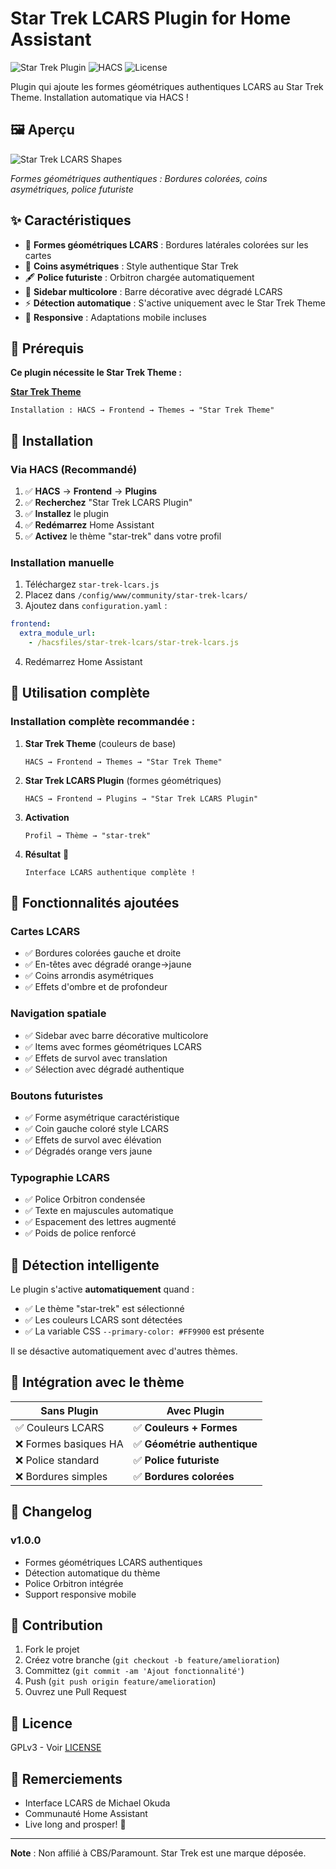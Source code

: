 # Star Trek LCARS Plugin for Home Assistant

![Star Trek Plugin](https://img.shields.io/badge/Home%20Assistant-Plugin-blue.svg)
![HACS](https://img.shields.io/badge/HACS-Compatible-green.svg)
![License](https://img.shields.io/badge/License-GPLv3-yellow.svg)

Plugin qui ajoute les formes géométriques authentiques LCARS au Star Trek Theme. Installation automatique via HACS !

## 🖼️ Aperçu

![Star Trek LCARS Shapes](https://via.placeholder.com/800x400/000000/FF9900?text=🖖+LCARS+GEOMETRIC+SHAPES)

*Formes géométriques authentiques : Bordures colorées, coins asymétriques, police futuriste*

## ✨ Caractéristiques

- 🎨 **Formes géométriques LCARS** : Bordures latérales colorées sur les cartes
- 🔶 **Coins asymétriques** : Style authentique Star Trek
- 🖋️ **Police futuriste** : Orbitron chargée automatiquement
- 🌈 **Sidebar multicolore** : Barre décorative avec dégradé LCARS
- ⚡ **Détection automatique** : S'active uniquement avec le Star Trek Theme
- 📱 **Responsive** : Adaptations mobile incluses

## 🎯 Prérequis

**Ce plugin nécessite le Star Trek Theme :**

**[Star Trek Theme](https://github.com/Le-Syl21/ha-star-trek-theme)**

```
Installation : HACS → Frontend → Themes → "Star Trek Theme"
```

## 🚀 Installation

### Via HACS (Recommandé)
1. ✅ **HACS** → **Frontend** → **Plugins**
2. ✅ **Recherchez** "Star Trek LCARS Plugin"
3. ✅ **Installez** le plugin
4. ✅ **Redémarrez** Home Assistant
5. ✅ **Activez** le thème "star-trek" dans votre profil

### Installation manuelle
1. Téléchargez `star-trek-lcars.js`
2. Placez dans `/config/www/community/star-trek-lcars/`
3. Ajoutez dans `configuration.yaml` :
```yaml
frontend:
  extra_module_url:
    - /hacsfiles/star-trek-lcars/star-trek-lcars.js
```
4. Redémarrez Home Assistant

## 🔄 Utilisation complète

### Installation complète recommandée :

1. **Star Trek Theme** (couleurs de base)
   ```
   HACS → Frontend → Themes → "Star Trek Theme"
   ```

2. **Star Trek LCARS Plugin** (formes géométriques)
   ```
   HACS → Frontend → Plugins → "Star Trek LCARS Plugin"
   ```

3. **Activation**
   ```
   Profil → Thème → "star-trek"
   ```

4. **Résultat** 🚀
   ```
   Interface LCARS authentique complète !
   ```

## 🎨 Fonctionnalités ajoutées

### Cartes LCARS
- ✅ Bordures colorées gauche et droite
- ✅ En-têtes avec dégradé orange→jaune
- ✅ Coins arrondis asymétriques
- ✅ Effets d'ombre et de profondeur

### Navigation spatiale
- ✅ Sidebar avec barre décorative multicolore
- ✅ Items avec formes géométriques LCARS
- ✅ Effets de survol avec translation
- ✅ Sélection avec dégradé authentique

### Boutons futuristes
- ✅ Forme asymétrique caractéristique
- ✅ Coin gauche coloré style LCARS
- ✅ Effets de survol avec élévation
- ✅ Dégradés orange vers jaune

### Typographie LCARS
- ✅ Police Orbitron condensée
- ✅ Texte en majuscules automatique
- ✅ Espacement des lettres augmenté
- ✅ Poids de police renforcé

## 🔧 Détection intelligente

Le plugin s'active **automatiquement** quand :
- ✅ Le thème "star-trek" est sélectionné
- ✅ Les couleurs LCARS sont détectées
- ✅ La variable CSS `--primary-color: #FF9900` est présente

Il se désactive automatiquement avec d'autres thèmes.

## 🤝 Intégration avec le thème

| Sans Plugin | **Avec Plugin** |
|---|---|
| ✅ Couleurs LCARS | ✅ **Couleurs + Formes** |
| ❌ Formes basiques HA | ✅ **Géométrie authentique** |
| ❌ Police standard | ✅ **Police futuriste** |
| ❌ Bordures simples | ✅ **Bordures colorées** |

## 📝 Changelog

### v1.0.0
- Formes géométriques LCARS authentiques
- Détection automatique du thème
- Police Orbitron intégrée
- Support responsive mobile

## 🤝 Contribution

1. Fork le projet
2. Créez votre branche (`git checkout -b feature/amelioration`)
3. Committez (`git commit -am 'Ajout fonctionnalité'`)
4. Push (`git push origin feature/amelioration`)
5. Ouvrez une Pull Request

## 📄 Licence

GPLv3 - Voir [LICENSE](LICENSE)

## 🖖 Remerciements

- Interface LCARS de Michael Okuda
- Communauté Home Assistant
- Live long and prosper! 🖖

---

**Note** : Non affilié à CBS/Paramount. Star Trek est une marque déposée.
